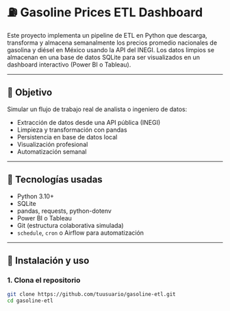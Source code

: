 # ⛽ Gasoline Prices ETL Dashboard

Este proyecto implementa un pipeline de ETL en Python que descarga, transforma y almacena semanalmente los precios promedio nacionales de gasolina y diésel en México usando la API del INEGI. Los datos limpios se almacenan en una base de datos SQLite para ser visualizados en un dashboard interactivo (Power BI o Tableau).

---

## 📌 Objetivo

Simular un flujo de trabajo real de analista o ingeniero de datos:
- Extracción de datos desde una API pública (INEGI)
- Limpieza y transformación con pandas
- Persistencia en base de datos local
- Visualización profesional
- Automatización semanal

---

## 🧰 Tecnologías usadas

- Python 3.10+
- SQLite
- pandas, requests, python-dotenv
- Power BI o Tableau
- Git (estructura colaborativa simulada)
- `schedule`, `cron` o Airflow para automatización

---

## 🚀 Instalación y uso

### 1. Clona el repositorio

```bash
git clone https://github.com/tuusuario/gasoline-etl.git
cd gasoline-etl
